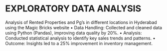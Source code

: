 # EXPLORATORY DATA ANALYSIS
Analysis of Rented Properties and Pg’s in different locations in Hyderabad using the Magic Bricks website
• Data Handling: Collected and cleaned data using Python (Pandas), improving data quality by 20%.
• Analysis: Conducted statistical analysis to identify key sales trends and patterns.
• Outcome: Insights led to a 25% improvement in inventory management.
